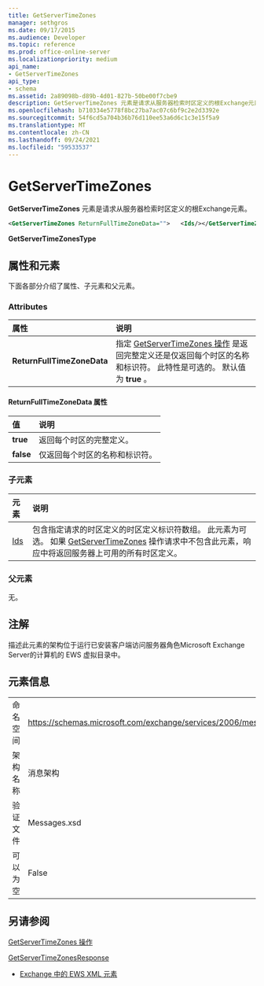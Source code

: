 ```yaml
---
title: GetServerTimeZones
manager: sethgros
ms.date: 09/17/2015
ms.audience: Developer
ms.topic: reference
ms.prod: office-online-server
ms.localizationpriority: medium
api_name:
- GetServerTimeZones
api_type:
- schema
ms.assetid: 2a89098b-d89b-4d01-827b-50be00f7cbe9
description: GetServerTimeZones 元素是请求从服务器检索时区定义的根Exchange元素。
ms.openlocfilehash: b710334e5778f8bc27ba7ac07c6bf9c2e2d3392e
ms.sourcegitcommit: 54f6cd5a704b36b76d110ee53a6d6c1c3e15f5a9
ms.translationtype: MT
ms.contentlocale: zh-CN
ms.lasthandoff: 09/24/2021
ms.locfileid: "59533537"
---
```

# <a name="getservertimezones"></a>GetServerTimeZones

**GetServerTimeZones** 元素是请求从服务器检索时区定义的根Exchange元素。 
  
```xml
<GetServerTimeZones ReturnFullTimeZoneData="">   <Ids/></GetServerTimeZones>
```

 **GetServerTimeZonesType**
## <a name="attributes-and-elements"></a>属性和元素

下面各部分介绍了属性、子元素和父元素。
  
### <a name="attributes"></a>Attributes

|**属性**|**说明**|
|:-----|:-----|
|**ReturnFullTimeZoneData** <br/> |指定 [GetServerTimeZones 操作](getservertimezones-operation.md) 是返回完整定义还是仅返回每个时区的名称和标识符。 此特性是可选的。 默认值为 **true** 。  <br/> |
   
#### <a name="returnfulltimezonedata-attribute"></a>ReturnFullTimeZoneData 属性

|**值**|**说明**|
|:-----|:-----|
|**true** <br/> |返回每个时区的完整定义。  <br/> |
|**false** <br/> |仅返回每个时区的名称和标识符。  <br/> |
   
### <a name="child-elements"></a>子元素

|**元素**|**说明**|
|:-----|:-----|
|[Ids](ids.md) <br/> |包含指定请求的时区定义的时区定义标识符数组。 此元素为可选。 如果 [GetServerTimeZones](getservertimezones-operation.md) 操作请求中不包含此元素，响应中将返回服务器上可用的所有时区定义。  <br/> |
   
### <a name="parent-elements"></a>父元素

无。
  
## <a name="remarks"></a>注解

描述此元素的架构位于运行已安装客户端访问服务器角色Microsoft Exchange Server的计算机的 EWS 虚拟目录中。
  
## <a name="element-information"></a>元素信息

|||
|:-----|:-----|
|命名空间  <br/> |https://schemas.microsoft.com/exchange/services/2006/messages  <br/> |
|架构名称  <br/> |消息架构  <br/> |
|验证文件  <br/> |Messages.xsd  <br/> |
|可以为空  <br/> |False  <br/> |
   
## <a name="see-also"></a>另请参阅



[GetServerTimeZones 操作](getservertimezones-operation.md)
  
[GetServerTimeZonesResponse](getservertimezonesresponse.md)


- [Exchange 中的 EWS XML 元素](ews-xml-elements-in-exchange.md)

